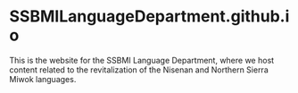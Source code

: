 # SSBMILanguageDepartment.github.io
This is the website for the SSBMI Language Department, where we host content related to the revitalization of the Nisenan and Northern Sierra Miwok languages.
